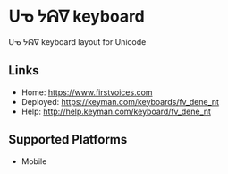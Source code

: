 ᑌᓀ ᔭᕱᐁ keyboard
======================

ᑌᓀ ᔭᕱᐁ keyboard layout for Unicode

Links
-----

 * Home:     <https://www.firstvoices.com>
 * Deployed: <https://keyman.com/keyboards/fv_dene_nt>
 * Help:     <http://help.keyman.com/keyboard/fv_dene_nt>
 
Supported Platforms
-------------------

 * Mobile
